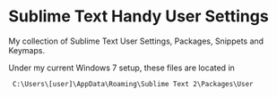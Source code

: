 Sublime Text Handy User Settings
================================

My collection of Sublime Text User Settings, Packages, Snippets and Keymaps.

Under my current Windows 7 setup, these files are located in

     C:\Users\[user]\AppData\Roaming\Sublime Text 2\Packages\User
